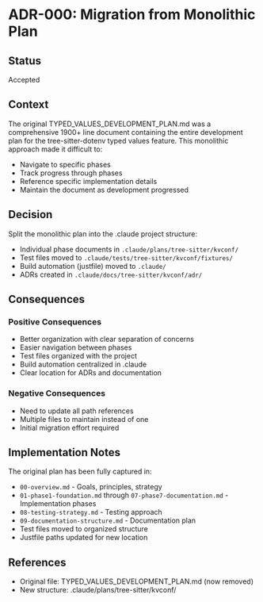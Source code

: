 # ADR-000: Migration from Monolithic Plan

## Status
Accepted

## Context
The original TYPED_VALUES_DEVELOPMENT_PLAN.md was a comprehensive 1900+ line document containing the entire development plan for the tree-sitter-dotenv typed values feature. This monolithic approach made it difficult to:
- Navigate to specific phases
- Track progress through phases
- Reference specific implementation details
- Maintain the document as development progressed

## Decision
Split the monolithic plan into the .claude project structure:
- Individual phase documents in `.claude/plans/tree-sitter/kvconf/`
- Test files moved to `.claude/tests/tree-sitter/kvconf/fixtures/`
- Build automation (justfile) moved to `.claude/`
- ADRs created in `.claude/docs/tree-sitter/kvconf/adr/`

## Consequences

### Positive Consequences
- Better organization with clear separation of concerns
- Easier navigation between phases
- Test files organized with the project
- Build automation centralized in .claude
- Clear location for ADRs and documentation

### Negative Consequences
- Need to update all path references
- Multiple files to maintain instead of one
- Initial migration effort required

## Implementation Notes
The original plan has been fully captured in:
- `00-overview.md` - Goals, principles, strategy
- `01-phase1-foundation.md` through `07-phase7-documentation.md` - Implementation phases
- `08-testing-strategy.md` - Testing approach
- `09-documentation-structure.md` - Documentation plan
- Test files moved to organized structure
- Justfile paths updated for new location

## References
- Original file: TYPED_VALUES_DEVELOPMENT_PLAN.md (now removed)
- New structure: .claude/plans/tree-sitter/kvconf/